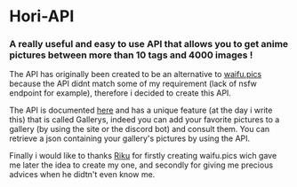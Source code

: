 # Hori-API
### A really useful and easy to use API that allows you to get anime pictures between more than 10 tags and 4000 images !

The API has originally been created to be an alternative to [waifu.pics](https://github.com/Waifu-pics/waifu-api) because the API didnt match some of my requirement (lack of nsfw endpoint for example), therefore i decided to create this API.

The API is documented [here](https://pics.hori.ovh/docs/) and has a unique feature (at the day i write this) that is called Gallerys, indeed you can add your favorite pictures to a gallery (by using the site or the discord bot) and consult them.
You can retrieve a json containing your gallery's pictures by using the API.

Finally i would like to thanks [Riku](https://github.com/Riku32) for firstly creating waifu.pics wich gave me later the idea to create my one, and secondly for giving me precious advices when he didtn't even know me.
